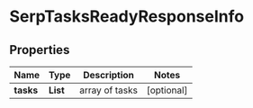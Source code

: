 # SerpTasksReadyResponseInfo


## Properties

| Name | Type | Description | Notes |
|------------ | ------------- | ------------- | -------------|
**tasks** | **List<SerpTasksReadyTaskInfo>** | array of tasks |[optional]|